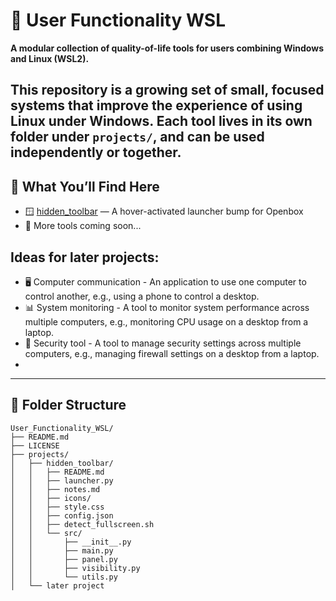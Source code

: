 # 🧰 User Functionality WSL

**A modular collection of quality-of-life tools for users combining Windows and Linux (WSL2).**

This repository is a growing set of small, focused systems that improve the experience of using
Linux under Windows. Each tool lives in its own folder under `projects/`, and can be used 
independently or together.
---

## 🧩 What You’ll Find Here

- 🪟 [hidden_toolbar](projects/hidden_toolbar/README.md) — A hover-activated launcher bump for Openbox
- 🧪 More tools coming soon...

## Ideas for later projects:
- 🖥️ Computer communication - An application to use one computer to control another, e.g., using a phone to control a desktop.
- 📊 System monitoring - A tool to monitor system performance across multiple computers, e.g., monitoring CPU usage on a desktop from a laptop.
- 🔐 Security tool - A tool to manage security settings across multiple computers, e.g., managing firewall settings on a desktop from a laptop.
- 
---

## 📁 Folder Structure
```
User_Functionality_WSL/
├── README.md                        
├── LICENSE
├── projects/
│   ├── hidden_toolbar/
│   │   ├── README.md
│   │   ├── launcher.py
│   │   ├── notes.md
│   │   ├── icons/
│   │   ├── style.css
│   │   ├── config.json
│   │   ├── detect_fullscreen.sh
│   │   └── src/
│   │       ├── __init__.py
│   │       ├── main.py
│   │       ├── panel.py
│   │       ├── visibility.py
│   │       └── utils.py
│   └── later project
```
